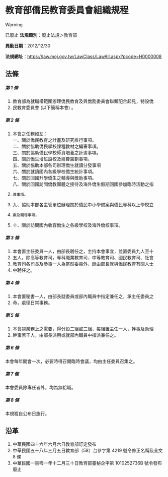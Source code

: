 # 教育部僑民教育委員會組織規程


> [!WARNING]
> 已廢止
**法規類別**：廢止法規＞教育部

**異動日期**：2012/12/30  

**法規網址**：https://law.moj.gov.tw/LawClass/LawAll.aspx?pcode=H0000008



## 法條
##### 第 1 條
1. 教育部為就職權範圍辦理僑民教育及與僑務委員會聯繫配合起見，特設僑
1. 民教育委員會 (以下簡稱本會) 。

##### 第 2 條
1. 本會之任務如左：  
一、關於僑民教育之計畫及研究推行事項。  
二、關於協助僑民學校課程教材之編審事項。  
三、關於協助僑民學校師資培養之計畫事項。  
四、關於僑生增班設校及經費籌劃事項。  
五、關於協助本部各司辦理僑生就讀分發事項  
六、關於就讀國內各級學校僑生統計事項。  
七、關於回國升學僑生之輔導與獎助事項。  
八、關於回國訪問僑教團體之接待及海外僑生假期回國參加臨時活動之指
1.     導事項。
1. 九、協助本部各主管單位辦理關於僑民中小學備案與僑民專科以上學校立
1.     案及輔導事項。
1. 十、關於訪問國內收容僑生之各級學校及海外僑校事項。

##### 第 3 條
1. 本會置主任委員一人，由部長聘任之，主持本會事宜，並置委員九人至十
1. 五人，除高等教育司，專科職業教育司、中等教育司、國民教育司、社會
1. 教育司各司長及參事一人為當然委員外，餘由部長就與僑民教育有關人士
1. 中聘任之。

##### 第 4 條
1. 本會置秘書一人，由部長就委員或部內職員中指定兼任之，承主任委員之
1. 命，處理日常事務。

##### 第 5 條
1. 本會視業務上之需要，得分設二組或三組，每組置主任一人，幹事及助理
1. 幹事若干人，由部長派用或就部內職員中指派兼任之。

##### 第 6 條
本會每年開會一次，必要時得召開臨時會議，均由主任委員召集之。

##### 第 7 條
本會委員除專任者外，均為無給職。

##### 第 8 條
本規程自公布日施行。

## 沿革
1. 中華民國四十六年六月六日教育部訂定發布
1. 中華民國五十八年三月五日教育部（58）台參字第 4219 號令修正名稱及全文 8 條
1. 中華民國一百零一年十二月三十日教育部臺秘企字第 1010252736B  號令發布廢止  
